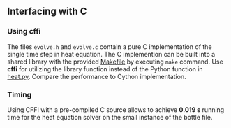 ## Interfacing with C

### Using cffi

The files `evolve.h` and `evolve.c` contain a pure C implementation of the
single time step in heat equation. The C implemention can be built into a
shared library with the provided [Makefile](Makefile) by executing `make`
command. Use **cffi** for utilizing the library function instead of the Python
function in [heat.py](heat.py). Compare the performance to
Cython implementation.

### Timing

Using CFFI with a pre-compiled C source allows to achieve **0.019 s** running time for the heat
equation solver on the small instance of the bottle file.
